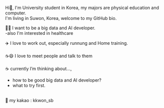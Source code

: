 Hi👋, I'm University student in Korea, my majors are physical education and computer.<br>
I'm living in Suwon, Korea, welcome to my GitHub bio.

🧑‍💻 I want to be a big data and AI developer.<br>
-also I'm interested in healthcare

✈️ I love to work out, especially runnung and Home training.
<br><br>
☕️😄 I love to meet people and talk to them
<br><br>
☕ currently I’m thinking about..., <br>
- how to be good big data and AI developer?
- what to try first.
<br><br>

💬 my kakao : kkwon_sb
<br><br>
